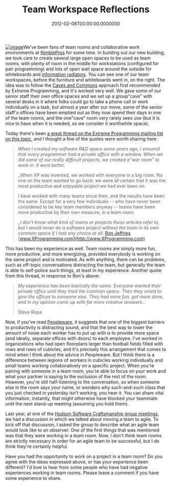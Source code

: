 ﻿---
title: Team Workspace Reflections
date: "2012-02-08T00:00:00.0000000"
featuredImage: /img/image_3_workspace.png
---

[![image](/img/image_3_workspace.png "image")](http://flic.kr/p/9igAWS)We've been fans of team rooms and collaborative work environments at [NimblePros](http://nimblepros.com) for some time. In building out our new building, we took care to create several large open spaces to be used as team rooms, with plenty of room in the middle for workstations (configured for pair programming) and lots of open wall space around the outside for whiteboards and [information radiators](http://alistair.cockburn.us/Information+radiator). You can see one of our team workspaces, before the furniture and whiteboards went in, on the right. The idea was to follow the [Caves and Commons](http://c2.com/cgi/wiki?CaveAndCommons) approach first recommended by Extreme Programming, and it's worked very well. We gave some of our senior staff their own office spaces and we set up a group"cave" with several desks in it where folks could go to take a phone call or work individually on a task, but almost a year after our move, some of the senior staff's offices have been emptied out as they now spend their days in one of the team rooms, and the one"cave" room very rarely sees use (but it is nice to have when it is needed, so we consider it worthwhile space).

Today there's been [a great thread on the Extreme Programming mailing list on this topic](http://tech.groups.yahoo.com/group/extremeprogramming/message/156931), and I thought a few of the quotes were worth sharing here:

> _When I created my software R&D space some years ago, I ensured that every programmer had a private office with a window. When we did some of our really difficult projects, we created a"war room" to work in. It went better._
>
> _When XP was invented, we worked with everyone in a big room. No one on the team wanted to go back: we were all certain that it was the most productive and enjoyable project we had ever been on.
>
> I have worked with many teams since then, and the results have been the same. Except for a very few individuals -- who have never been considered to be key team members anyway -- teams have been more productive by their own measure, in a team room.
>
> __I don't know what kind of rooms or projects these articles refer to, but I would never do a software project without the team in its own common space if I had any choice at all._ [Ron Jeffries](http://twitter.com/ronjeffries) [www.XProgramming.com](http://www.XProgramming.com)

This has been my experience as well. Team rooms are simply more fun, more productive, and more energizing, provided everybody is working on the same project and is motivated. As with anything, there can be problems, such as off-topic conversations distracting the team, but generally the team is able to self-police such things, at least in my experience. Another quote from this thread, in response to Ron's above:

> _My experience has been basically the same. Everyone wanted their private office until they tried the common space. Then they voted to give the offices to someone else. They had more fun, got more done, and in my opinion came up with far more creative answers..._
>
> Steve Ropa

Now, if you've read [Peopleware](http://www.amazon.com/gp/product/0932633439/ref=as_li_ss_tl?ie=UTF8&tag=aspalliancecom&linkCode=as2&camp=1789&creative=390957&creativeASIN=0932633439), it suggests that one of the biggest barriers to productivity is distracting sound, and that the best way to lower the amount of noise each worker has to put up with is to provide more space (and ideally, separate offices with doors) to each employee. I've worked in organizations who had open floorplans larger than football fields filled with rows and rows of cubicles, and it's precisely this arrangement that comes to mind when I think about the advice in Peopleware. But I think there is a difference between legions of workers in cubicles working individually and small teams working collaboratively on a specific project. When you're pairing with someone in a team room, you're able to focus on your work and what your partner is saying to the exclusion of the rest of the room. However, you're still half-listening to the conversation, so when someone else in the room says your name, or wonders why such-and-such class that you just checked in yesterday isn't working, you hear it. You can share vital information, instantly, that might otherwise have blocked your teammate until the next stand-up meeting (assuming you hold them).

Last year, at one of the [Hudson Software Craftsmanship group meetings](http://hudsonsc.com), we had a discussion in which we talked about moving a team to agile. To kick off that discussion, I asked the group to describe what an agile team would look like to an observer. One of the first things that was mentioned was that they were working in a team room. Now, I don't think team rooms are strictly necessary in order for an agile team to be successful, but I do think they're certainly helpful.

Have you had the opportunity to work on a project in a team room? Do you agree with the ideas expressed above, or has your experience been different? I'd love to hear from some people who have had negative experiences working in team rooms. Please leave a comment if you have some experience to share.

